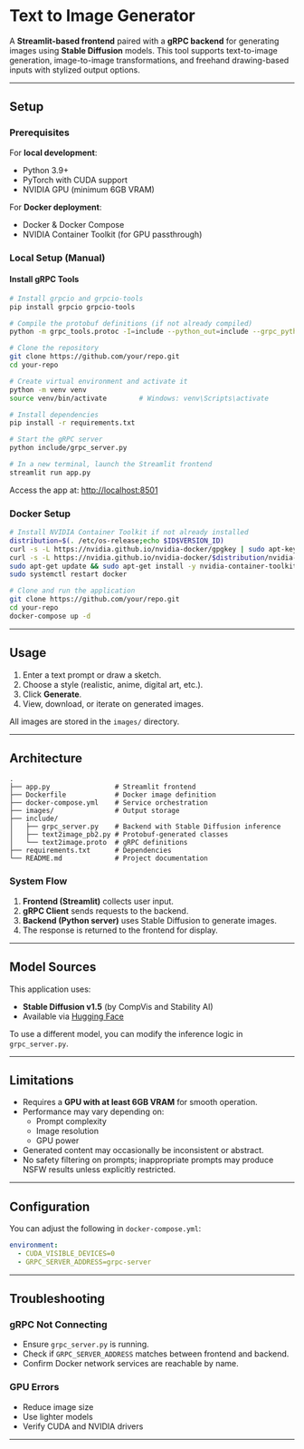 # Text to Image Generator

A **Streamlit-based frontend** paired with a **gRPC backend** for generating images using **Stable Diffusion** models. This tool supports text-to-image generation, image-to-image transformations, and freehand drawing-based inputs with stylized output options.

---

## Setup

### Prerequisites

For **local development**:
- Python 3.9+
- PyTorch with CUDA support
- NVIDIA GPU (minimum 6GB VRAM)

For **Docker deployment**:
- Docker & Docker Compose
- NVIDIA Container Toolkit (for GPU passthrough)

### Local Setup (Manual)

#### Install gRPC Tools

```bash
# Install grpcio and grpcio-tools
pip install grpcio grpcio-tools

# Compile the protobuf definitions (if not already compiled)
python -m grpc_tools.protoc -I=include --python_out=include --grpc_python_out=include include/text2image.proto
```

```bash
# Clone the repository
git clone https://github.com/your/repo.git
cd your-repo

# Create virtual environment and activate it
python -m venv venv
source venv/bin/activate        # Windows: venv\Scripts\activate

# Install dependencies
pip install -r requirements.txt

# Start the gRPC server
python include/grpc_server.py

# In a new terminal, launch the Streamlit frontend
streamlit run app.py
```

Access the app at: [http://localhost:8501](http://localhost:8501)

### Docker Setup

```bash
# Install NVIDIA Container Toolkit if not already installed
distribution=$(. /etc/os-release;echo $ID$VERSION_ID)
curl -s -L https://nvidia.github.io/nvidia-docker/gpgkey | sudo apt-key add -
curl -s -L https://nvidia.github.io/nvidia-docker/$distribution/nvidia-docker.list | sudo tee /etc/apt/sources.list.d/nvidia-docker.list
sudo apt-get update && sudo apt-get install -y nvidia-container-toolkit
sudo systemctl restart docker

# Clone and run the application
git clone https://github.com/your/repo.git
cd your-repo
docker-compose up -d
```

---

## Usage

1. Enter a text prompt or draw a sketch.
2. Choose a style (realistic, anime, digital art, etc.).
3. Click **Generate**.
4. View, download, or iterate on generated images.

All images are stored in the `images/` directory.

---

## Architecture

```
.
├── app.py                # Streamlit frontend
├── Dockerfile            # Docker image definition
├── docker-compose.yml    # Service orchestration
├── images/               # Output storage
├── include/
│   ├── grpc_server.py    # Backend with Stable Diffusion inference
│   ├── text2image_pb2.py # Protobuf-generated classes
│   └── text2image.proto  # gRPC definitions
├── requirements.txt      # Dependencies
└── README.md             # Project documentation
```

### System Flow

1. **Frontend (Streamlit)** collects user input.
2. **gRPC Client** sends requests to the backend.
3. **Backend (Python server)** uses Stable Diffusion to generate images.
4. The response is returned to the frontend for display.

---

## Model Sources

This application uses:
- **Stable Diffusion v1.5** (by CompVis and Stability AI)
- Available via [Hugging Face](https://huggingface.co/CompVis/stable-diffusion-v1-5)

To use a different model, you can modify the inference logic in `grpc_server.py`.

---

## Limitations

- Requires a **GPU with at least 6GB VRAM** for smooth operation.
- Performance may vary depending on:
  - Prompt complexity
  - Image resolution
  - GPU power
- Generated content may occasionally be inconsistent or abstract.
- No safety filtering on prompts; inappropriate prompts may produce NSFW results unless explicitly restricted.

---

## Configuration

You can adjust the following in `docker-compose.yml`:

```yaml
environment:
  - CUDA_VISIBLE_DEVICES=0
  - GRPC_SERVER_ADDRESS=grpc-server
```

---

## Troubleshooting

### gRPC Not Connecting
- Ensure `grpc_server.py` is running.
- Check if `GRPC_SERVER_ADDRESS` matches between frontend and backend.
- Confirm Docker network services are reachable by name.

### GPU Errors
- Reduce image size
- Use lighter models
- Verify CUDA and NVIDIA drivers

---


